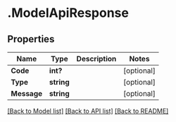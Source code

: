 # .ModelApiResponse
## Properties

Name | Type | Description | Notes
------------ | ------------- | ------------- | -------------
**Code** | **int?** |  | [optional] 
**Type** | **string** |  | [optional] 
**Message** | **string** |  | [optional] 

[[Back to Model list]](../README.md#documentation-for-models) [[Back to API list]](../README.md#documentation-for-api-endpoints) [[Back to README]](../README.md)

